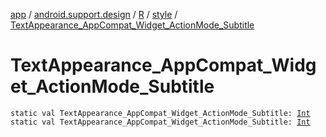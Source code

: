 [app](../../../index.md) / [android.support.design](../../index.md) / [R](../index.md) / [style](index.md) / [TextAppearance_AppCompat_Widget_ActionMode_Subtitle](.)

# TextAppearance_AppCompat_Widget_ActionMode_Subtitle

`static val TextAppearance_AppCompat_Widget_ActionMode_Subtitle: `[`Int`](https://kotlinlang.org/api/latest/jvm/stdlib/kotlin/-int/index.html)
`static val TextAppearance_AppCompat_Widget_ActionMode_Subtitle: `[`Int`](https://kotlinlang.org/api/latest/jvm/stdlib/kotlin/-int/index.html)